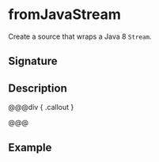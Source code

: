 # fromJavaStream

Create a source that wraps a Java 8 `Stream`.

## Signature

## Description



@@@div { .callout }

@@@

## Example

